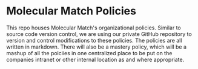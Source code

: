 Molecular Match Policies
========

This repo houses Molecular Match's organizational policies. Similar to source code version control, we are using our private GitHub repository to version and control modifications to these policies.  The policies are all written in markdown.  There will also be a mastery policy, which will be a mashup of all the polciies in one centralized place to be put on the companies intranet or other internal location as and where appropriate.
